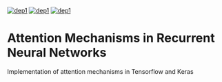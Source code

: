 [![dep1](https://img.shields.io/badge/Python-3.7.3-brightgreen.svg)](https://www.python.org/) 
[![dep1](https://img.shields.io/badge/Tensorflow-1.14.0-brightgreen.svg)](https://www.tensorflow.org/)
[![dep1](https://img.shields.io/badge/Keras-2.2.4-brightgreen.svg)](https://keras.io/)

# Attention Mechanisms in Recurrent Neural Networks

Implementation of attention mechanisms in Tensorflow and Keras
